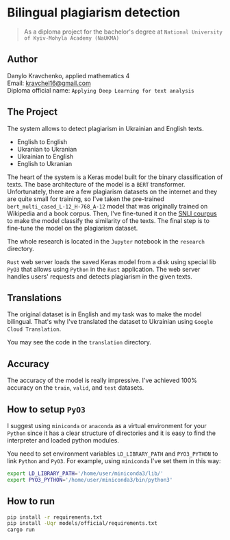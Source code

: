 # Bilingual plagiarism detection

> As a diploma project for the bachelor's degree at `National University of Kyiv-Mohyla Academy (NaUKMA)`

## Author

Danylo Kravchenko, applied mathematics 4 <br/>
Email: <a href="emailto:kravchel16@gmail.com">kravchel16@gmail.com</a> <br/>
Diploma official name: `Applying Deep Learning for text analysis`

## The Project

The system allows to detect plagiarism in Ukrainian and English texts. 

- English to English
- Ukranian to Ukranian
- Ukrainian to English
- English to Ukranian

The heart of the system is a Keras model built for the binary classification of texts. The base architecture of the model is a `BERT` transformer.
Unfortunately, there are a few plagiarism datasets on the internet and they are quite small for training, so I've taken the pre-trained `bert_multi_cased_L-12_H-768_A-12` model that was originally trained on Wikipedia and a book corpus. Then, I've fine-tuned it on the [SNLI courpus](https://nlp.stanford.edu/projects/snli/) to make the model classify the similarity of the texts. The final step is to fine-tune the model on the plagiarism dataset.

The whole research is located in the `Jupyter` notebook in the `research` directory.

`Rust` web server loads the saved Keras model from a disk using special lib `PyO3` that allows using `Python` in the `Rust` application. The web server handles users' requests and detects plagiarism in the given texts.

## Translations

The original dataset is in English and my task was to make the model bilingual. That's why I've translated the dataset to Ukrainian using `Google Cloud Translation`.

You may see the code in the `translation` directory.

## Accuracy

The accuracy of the model is really impressive. I've achieved 100% accuracy on the `train`, `valid`, and `test` datasets.

## How to setup `PyO3`

I suggest using `miniconda` or `anaconda` as a virtual environment for your `Python` since it has a clear structure of directories and it is easy to find the interpreter and loaded python modules.

You need to set environment variables `LD_LIBRARY_PATH` and `PYO3_PYTHON` to link `Python` and `PyO3`. For example, using `miniconda` I've set them in this way:
```sh
export LD_LIBRARY_PATH='/home/user/miniconda3/lib/'
export PYO3_PYTHON='/home/user/miniconda3/bin/python3'
```

## How to run

```sh
pip install -r requirements.txt
pip install -Uqr models/official/requirements.txt
cargo run
```
